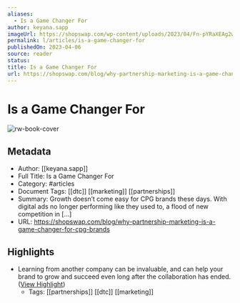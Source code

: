```yaml
---
aliases:
  - Is a Game Changer For
author: keyana.sapp
imageUrl: https://shopswap.com/wp-content/uploads/2023/04/Fn-pYRaXEAg2w3h.jpeg
permalink: l/articles/is-a-game-changer-for
publishedOn: 2023-04-06
source: reader
status: 
title: Is a Game Changer For
url: https://shopswap.com/blog/why-partnership-marketing-is-a-game-changer-for-cpg-brands
---
```

# Is a Game Changer For

![rw-book-cover](https://shopswap.com/wp-content/uploads/2023/04/Fn-pYRaXEAg2w3h.jpeg)

## Metadata

- Author: [[keyana.sapp]]
- Full Title: Is a Game Changer For
- Category: #articles
- Document Tags: [[dtc]] [[marketing]] [[partnerships]]
- Summary: Growth doesn’t come easy for CPG brands these days. With digital ads no longer performing like they used to, a flood of new competition in […]
- URL: https://shopswap.com/blog/why-partnership-marketing-is-a-game-changer-for-cpg-brands

## Highlights

- Learning from another company can be invaluable, and can help your brand to grow and succeed even long after the collaboration has ended. ([View Highlight](https://read.readwise.io/read/01h2fs6ay1ydesp9kpva34d8nm))
    - Tags: [[partnerships]] [[dtc]] [[marketing]]
